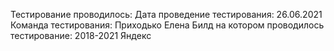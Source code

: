 Тестирование проводилось:
Дата проведение тестирования: 26.06.2021
Команда тестирования: Приходько Елена
Билд на котором проводилось тестирование: 2018-2021 Яндекс
